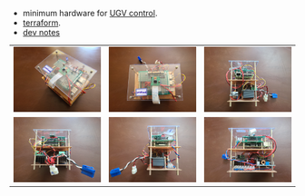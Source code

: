 - minimum hardware for [UGV control](https://github.com/kamangir/bluer-ugv/blob/main/bluer_ugv/docs/bluer_swallow/digital/design/shield.md).
- [terraform](https://github.com/kamangir/bluer-ugv/blob/main/bluer_ugv/docs/bluer_swallow/digital/design/terraform.md).
- [dev notes](https://github.com/kamangir/bluer-ugv/blob/main/bluer_ugv/docs/bluer_swallow/digital/design/shield.md)

|   |   |   |
| --- | --- | --- |
| [![image](https://github.com/kamangir/assets2/blob/main/bluer-swallow/design/v3/01.jpg?raw=true)](#)  | [![image](https://github.com/kamangir/assets2/blob/main/bluer-swallow/design/v3/02.jpg?raw=true)](#)  | [![image](https://github.com/kamangir/assets2/blob/main/bluer-swallow/design/v3/03.jpg?raw=true)](#)  |
| [![image](https://github.com/kamangir/assets2/blob/main/bluer-swallow/design/v3/04.jpg?raw=true)](#)  | [![image](https://github.com/kamangir/assets2/blob/main/bluer-swallow/design/v3/05.jpg?raw=true)](#)  | [![image](https://github.com/kamangir/assets2/blob/main/bluer-swallow/design/v3/06.jpg?raw=true)](#)  |
